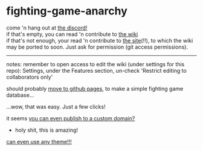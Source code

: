 # fighting-game-anarchy

come 'n hang out at [the discord!](https://discord.gg/Bg86ZJ)  
if that's empty, you can read 'n contribute to [the wiki](https://github.com/Rahil627/fighting-game-anarchy/wiki)  
if that's not enough, your read 'n contribute to [the site](https://rahil627.github.io/fighting-game-anarchy/)(!!), to which the wiki may be ported to soon. Just ask for permission (git access permissions).
- - -


notes:
remember to open access to edit the wiki (under settings for this repo):
Settings, under the Features section, un-check 'Restrict editing to collaborators only'

should probably [move to github pages](https://docs.github.com/en/free-pro-team@latest/github/working-with-github-pages/creating-a-github-pages-site-with-jekyll#creating-your-site), to make a simple fighting game database...

...wow, that was easy. Just a few clicks!

it seems [you can even publish to a custom domain?](https://hackernoon.com/use-custom-domain-with-github-pages-2-straightforward-steps-cf561eee244f)
  - holy shit, this is amazing!

[can even use any theme!!!](https://github.blog/2017-11-29-use-any-theme-with-github-pages/)

